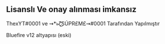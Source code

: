 Lisanslı Ve onay alınması imkansız
-------------------------
ThexYT#0001 ve ⇝*๖̶̶̶ζ͜͡SÚPR£M£⇝#0001 Tarafından Yapılmıştır

Bluefire v12 altyapısı (eski)